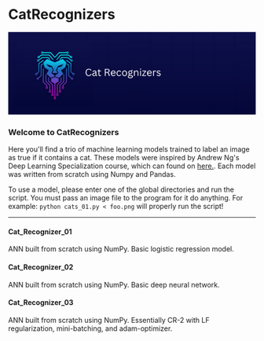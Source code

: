 # CatRecognizers
<img src="https://github.com/jdeda/CatRecognizers/blob/main/Images/banner_catRecognizers.png" alt="drawing" width="650"/>


### Welcome to CatRecognizers
Here you'll find a trio of machine learning models trained to label an image as true if it contains a cat. 
These models were inspired by Andrew Ng's Deep Learning Specialization course, which can found on [here.](https://www.coursera.org/specializations/deep-learning). Each model was written from scratch using Numpy and Pandas.

To use a model, please enter one of the global directories and run the script. You must pass an image file to the program for it do anything.
For example: `python cats_01.py < foo.png` will properly run the script!

<hr>

#### Cat_Recognizer_01
ANN built from scratch using NumPy. Basic logistic regression model.

#### Cat_Recognizer_02
ANN built from scratch using NumPy. Basic deep neural network.

#### Cat_Recognizer_03
ANN built from scratch using NumPy. Essentially CR-2 with LF regularization, mini-batching, and adam-optimizer.
